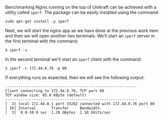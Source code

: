 Benchmarking Nginx running on the top of Unikraft can be achieved with a utility called `iperf`.
The package can be easily installed using the command:

```
sudo apt-get install -y iperf
```

Next, we will start the nginx app as we have done at the previous work item and then we will open another two terminals.
We'll start an `iperf` server in the first terminal with the command:

```
$ iperf -s
```

In the second terminal we'll start an `iperf` client with the command:

```
$ iperf -c 172.44.0.76 -p 80
```

If everything runs as expected, then we will see the following output:

```
------------------------------------------------------------
Client connecting to 172.44.0.76, TCP port 80
TCP window size: 85.0 KByte (default)
------------------------------------------------------------
[  3] local 172.44.0.1 port 33262 connected with 172.44.0.76 port 80
[ ID] Interval       Transfer     Bandwidth
[  3]  0.0-10.0 sec  1.28 GBytes  1.10 Gbits/sec
```
